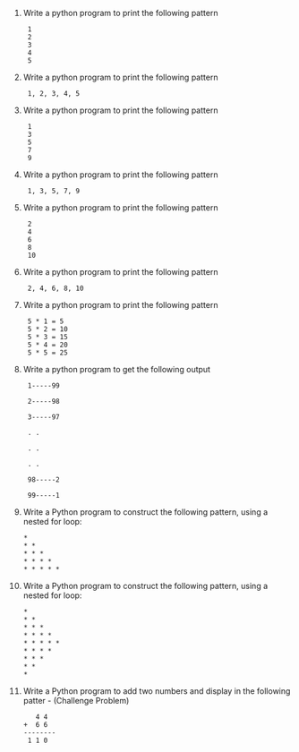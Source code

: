 
1. Write a python program to print the following pattern

        1
        2
        3
        4
        5


2. Write a python program to print the following pattern

        1, 2, 3, 4, 5

3. Write a python program to print the following pattern

        1
        3
        5
        7
        9

4. Write a python program to print the following pattern

        1, 3, 5, 7, 9

5. Write a python program to print the following pattern

        2
        4
        6
        8
        10


6. Write a python program to print the following pattern

        2, 4, 6, 8, 10

7. Write a python program to print the following pattern

        5 * 1 = 5
        5 * 2 = 10
        5 * 3 = 15
        5 * 4 = 20
        5 * 5 = 25


8. Write a python program to get the following output

        1-----99

        2-----98

        3-----97

        . .

        . .

        . .

        98-----2

        99-----1

9. Write a Python program to construct the following pattern, using a nested for loop:

       * 
       * * 
       * * * 
       * * * * 
       * * * * *
    
10. Write a Python program to construct the following pattern, using a nested for loop:

        * 
        * * 
        * * * 
        * * * * 
        * * * * * 
        * * * * 
        * * * 
        * * 
        * 

12. Write a Python program to add two numbers and display in the following patter - (Challenge Problem) 

           4 4
        +  6 6
        --------    
         1 1 0


